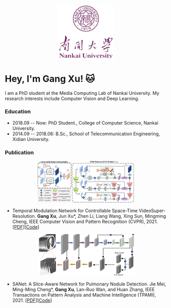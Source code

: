 <p align="center">
  <img src="https://github.com/CS-GangXu/CS-GangXu/blob/main/logo3_none.png" width="175">
</p>

# Hey, I'm Gang Xu! :cat:

I am a PhD student at the Media Computing Lab of Nankai University. My research interests include Computer Vision and Deep Learning.

### Education
- 2018.09 -- Now: PhD Student., College of Computer Science, Nankai University.
- 2014.09 -- 2018.06: B.Sc., School of Telecommunication Engineering, Xidian University.

### Publication
<p align="center">
  <img src="https://github.com/CS-GangXu/CS-GangXu/blob/main/method_cut.png" height="130" width="300">
</p>

- Temporal Modulation Network for Controllable Space-Time VideoSuper-Resolution. **Gang Xu**, Jun Xu*, Zhen Li, Liang Wang, Xing Sun, Mingming Cheng, IEEE Computer Vision and Pattern Recognition (CVPR), 2021. [[PDF](none)][[Code](https://github.com/CS-GangXu)]

<p align="center">
  <img src="https://github.com/CS-GangXu/CS-GangXu/blob/main/sanet_show4.png" height="130" width="300">
</p>

- SANet: A Slice-Aware Network for Pulmonary Nodule Detection. Jie Mei, Ming-Ming Cheng*, **Gang Xu**, Lan-Ruo Wan, and Huan Zhang, IEEE Transactions on Pattern Analysis and Machine Intelligence (TPAMI), 2021. [[PDF](https://mftp.mmcheng.net/Papers/21pami-lungNodule.pdf)][[Code](https://github.com/CS-GangXu)]
